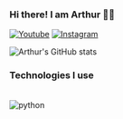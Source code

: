 
### Hi there! I am Arthur 👋🏾

[![Youtube](https://img.shields.io/badge/YouTube-FF0000?style=for-the-badge&logo=youtube&logoColor=white)](http://www.youtube.com/@Indiodfr)
[![Instagram](https://img.shields.io/badge/Instagram-E4405F?style=for-the-badge&logo=instagram&logoColor=white)](http://instagram.com/arthurfranr)

![Arthur's GitHub stats](https://github-readme-stats.vercel.app/api?username=Arthurdfr&show_icons=true&theme=dark)

### Technologies I use

<div style="display: inline_block"><br/>
    <img align="center" alt="python" src="https://img.shields.io/badge/Python-3776AB?style=for-the-badge&logo=python&logoColor=white">
</div>
